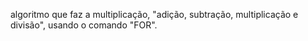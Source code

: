 algoritmo que faz a multiplicação, "adição, subtração, multiplicação e divisão", usando o comando "FOR".
